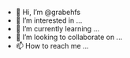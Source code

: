 - 👋 Hi, I’m @grabehfs
- 👀 I’m interested in ...
- 🌱 I’m currently learning ...
- 💞️ I’m looking to collaborate on ...
- 📫 How to reach me ...

<!---
grabehfs/grabehfs is a ✨ special ✨ repository because its `README.md` (this file) appears on your GitHub profile.
You can click the Preview link to take a look at your changes.
--->
